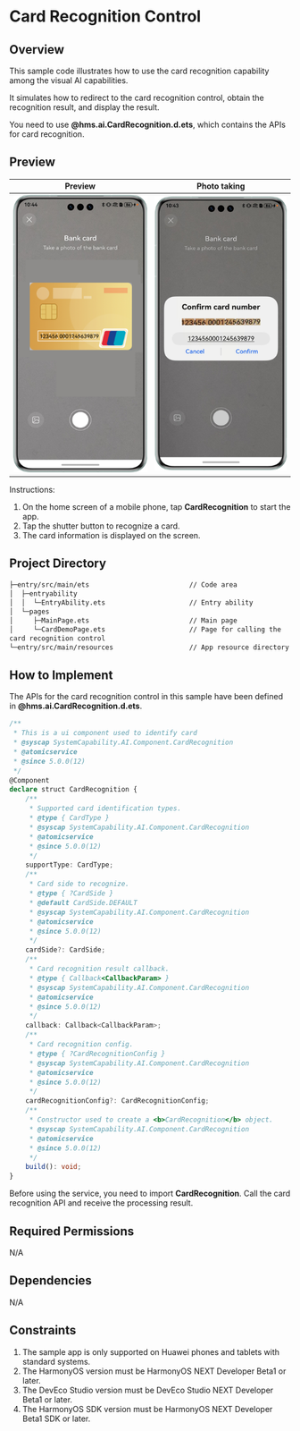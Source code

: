 # Card Recognition Control

## Overview

This sample code illustrates how to use the card recognition capability among the visual AI capabilities.

It simulates how to redirect to the card recognition control, obtain the recognition result, and display the result.

You need to use **@hms.ai.CardRecognition.d.ets**, which contains the APIs for card recognition.



## Preview

| Preview                        | Photo taking                        |
| ---------------------------- | ---------------------------- |
| ![](screenshots/preview_en.png) | ![](screenshots/capture_en.png) |



Instructions:

1. On the home screen of a mobile phone, tap **CardRecognition** to start the app.
2. Tap the shutter button to recognize a card.
3. The card information is displayed on the screen.



## Project Directory

```
├─entry/src/main/ets                         // Code area 
│  ├─entryability
│  │  └─EntryAbility.ets                     // Entry ability
│  └─pages
│     ├─MainPage.ets                         // Main page
│     └─CardDemoPage.ets                     // Page for calling the card recognition control
└─entry/src/main/resources                   // App resource directory
```



## How to Implement

The APIs for the card recognition control in this sample have been defined in **@hms.ai.CardRecognition.d.ets**.
```ts
/**
 * This is a ui component used to identify card
 * @syscap SystemCapability.AI.Component.CardRecognition
 * @atomicservice
 * @since 5.0.0(12)
 */
@Component
declare struct CardRecognition {
    /**
     * Supported card identification types.
     * @type { CardType }
     * @syscap SystemCapability.AI.Component.CardRecognition
     * @atomicservice
     * @since 5.0.0(12)
     */
    supportType: CardType;
    /**
     * Card side to recognize.
     * @type { ?CardSide }
     * @default CardSide.DEFAULT
     * @syscap SystemCapability.AI.Component.CardRecognition
     * @atomicservice
     * @since 5.0.0(12)
     */
    cardSide?: CardSide;
    /**
     * Card recognition result callback.
     * @type { Callback<CallbackParam> }
     * @syscap SystemCapability.AI.Component.CardRecognition
     * @atomicservice
     * @since 5.0.0(12)
     */
    callback: Callback<CallbackParam>;
    /**
     * Card recognition config.
     * @type { ?CardRecognitionConfig }
     * @syscap SystemCapability.AI.Component.CardRecognition
     * @atomicservice
     * @since 5.0.0(12)
     */
    cardRecognitionConfig?: CardRecognitionConfig;
    /**
     * Constructor used to create a <b>CardRecognition</b> object.
     * @syscap SystemCapability.AI.Component.CardRecognition
     * @atomicservice
     * @since 5.0.0(12)
     */
    build(): void;
}
```

Before using the service, you need to import **CardRecognition**.
Call the card recognition API and receive the processing result.



## Required Permissions

N/A



## Dependencies

N/A



## Constraints

1. The sample app is only supported on Huawei phones and tablets with standard systems.
2. The HarmonyOS version must be HarmonyOS NEXT Developer Beta1 or later.
3. The DevEco Studio version must be DevEco Studio NEXT Developer Beta1 or later.
4. The HarmonyOS SDK version must be HarmonyOS NEXT Developer Beta1 SDK or later.
